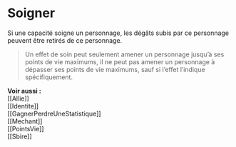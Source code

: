 # Soigner
Si une capacité soigne un personnage, les dégâts subis par ce personnage peuvent être retirés de ce personnage. 

>Un effet de soin peut seulement amener un personnage jusqu’à ses points de vie maximums, il ne peut pas amener un personnage à dépasser ses points de vie maximums, sauf si l’effet l’indique spécifiquement. 

**Voir aussi :**  
[[Allie]]  
[[Identite]]  
[[GagnerPerdreUneStatistique]]  
[[Mechant]]  
[[PointsVie]]  
[[Sbire]]